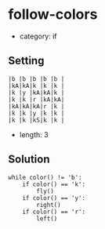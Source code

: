 # follow-colors
- category: if

## Setting

```
|b |b |b |b |b |
|kA|kA|k |k |k |
|k |y |kA|kA|k |
|k |k |r |kA|kA|
|kA|kA|kA|r |k |
|k |k |y |k |k |
|k |k |kS|k |k |
```

- length: 3

## Solution

```
while color() != 'b':
    if color() == 'k':
        fly()
    if color() == 'y':
        right()
    if color() == 'r':
        left()
```
